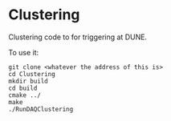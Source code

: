 # Clustering
Clustering code to for triggering at DUNE.


To use it:
```
git clone <whatever the address of this is>
cd Clustering
mkdir build
cd build
cmake ../
make
./RunDAQClustering
```
